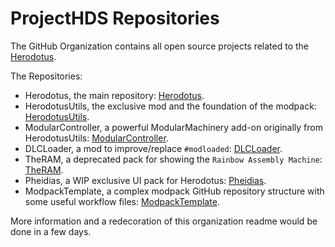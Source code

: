 # ProjectHDS Repositories
The GitHub Organization contains all open source projects related to the [Herodotus](https://github.com/ProjectHDS/Herodotus).

The Repositories:
* Herodotus, the main repository: [Herodotus](https://github.com/ProjectHDS/Herodotus).
* HerodotusUtils, the exclusive mod and the foundation of the modpack: [HerodotusUtils](https://github.com/ProjectHDS/HerodotusUtils).
* ModularController, a powerful ModularMachinery add-on originally from HerodotusUtils: [ModularController](https://github.com/ProjectHDS/ModularController).
* DLCLoader, a mod to improve/replace `#modloaded`: [DLCLoader](https://github.com/ProjectHDS/DLCLoader).
* TheRAM, a deprecated pack for showing the `Rainbow Assembly Machine`: [TheRAM](https://github.com/ProjectHDS/TheRAM).
* Pheidias, a WIP exclusive UI pack for Herodotus: [Pheidias](https://github.com/ProjectHDS/Pheidias).
* ModpackTemplate, a complex modpack GitHub repository structure with some useful workflow files: [ModpackTemplate](https://github.com/ProjectHDS/ModpackTemplate).

More information and a redecoration of this organization readme would be done in a few days.
